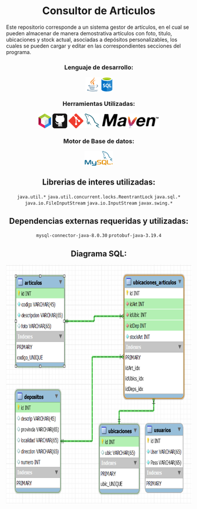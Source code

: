 <div align="center">
<h1>Consultor de Articulos</h1>
<p align="left">Este repositorio corresponde a un sistema gestor de artículos, en el cual se pueden almacenar de manera demostrativa artículos con foto, 
  titulo, ubicaciones y stock actual, asociadas a depósitos personalizables, los cuales se pueden cargar y editar en las correspondientes secciones del programa.</p>
  
<h3>Lenguaje de desarrollo:</h3>
<img align="center" src="https://raw.githubusercontent.com/RubenRDC/rdcpictures/master/pictures/java.svg?token=GHSAT0AAAAAACRFSMR4GU32XPT7224UREH2ZVFTIZA" height="40"></img>
<img align="center" src="https://raw.githubusercontent.com/RubenRDC/rdcpictures/master/pictures/sql.svg" height="40"></img>
<h3>Herramientas Utilizadas:</h3>
<div align="center">
<img src ="https://raw.githubusercontent.com/RubenRDC/rdcpictures/master/pictures/Apache_NetBeans_Logo.svg?token=GHSAT0AAAAAACRFSMR4OS377HODE3TBGGOAZVFTGBQ" height="40"></img>
<img src ="https://raw.githubusercontent.com/RubenRDC/rdcpictures/master/pictures/github.svg?token=GHSAT0AAAAAACRFSMR4H4RX3RZQEQEFS5SUZVFTF6Q" height="40"></img>
<img src ="https://raw.githubusercontent.com/RubenRDC/rdcpictures/master/pictures/git.svg?token=GHSAT0AAAAAACRFSMR46MYGD64M4OSA3U7GZVFTGAA" height="40"></img>
<img src ="https://raw.githubusercontent.com/RubenRDC/rdcpictures/master/pictures/mysql-workbench.svg" height="40"></img> 
<img src ="https://raw.githubusercontent.com/RubenRDC/rdcpictures/master/pictures/Apache_Maven_logo.svg" height="40"></img> 
</div>
<h3>Motor de Base de datos:</h3>
<img src ="https://raw.githubusercontent.com/RubenRDC/rdcpictures/master/pictures/mysql-official.svg?token=GHSAT0AAAAAACRFSMR55RMHMEYJ46VNPO6IZVFTGBA" height="40"></img>
<h2>Librerias de interes utilizadas:</h2>

`java.util.*`
`java.util.concurrent.locks.ReentrantLock`
`java.sql.*`
`java.io.FileInputStream`
`java.io.InputStream`
`javax.swing.*`

<h2>Dependencias externas requeridas y utilizadas:</h2>

`mysql-connector-java-8.0.30`
`protobuf-java-3.19.4`

<h2>Diagrama SQL:</h2>
<img src ="https://raw.githubusercontent.com/RubenRDC/rdcpictures/master/pictures/ConsultorArticulo/DiagramSQL.png" height="650"></img> 

</div>

